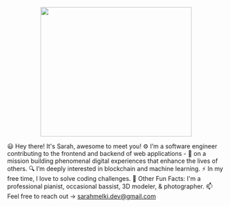 <div id="header" align="center" >
  <img src="https://media3.giphy.com/media/PgLLtnqHts1woXeKpy/giphy.gif?cid=ecf05e47ntxals2p2ym2p94zx3zaqzm97hgz2rrfh8yd3ien&rid=giphy.gif&ct=s" width="350" height="300"/>
</div>


😃 Hey there! It's Sarah, awesome to meet you!
⚙️ I’m a software engineer contributing to the frontend and backend of web applications -
💫 on a mission building phenomenal digital experiences that enhance the lives of others.
🔍 I’m deeply interested in blockchain and machine learning.
⚡️  In my free time, I love to solve coding challenges.
🧩 Other Fun Facts: I'm a professional pianist, occasional bassist, 3D modeler, & photographer.
📫 Feel free to reach out -> sarahmelki.dev@gmail.com

<!---
SarahMelki/SarahMelki is a ✨ special ✨ repository because its `README.md` (this file) appears on your GitHub profile.
You can click the Preview link to take a look at your changes.
--->
